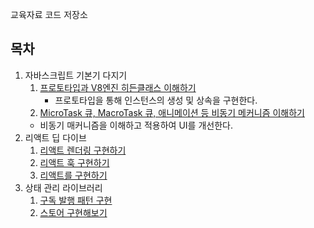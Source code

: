 교육자료 코드 저장소

## 목차

1. 자바스크립트 기본기 다지기
   1. [프로토타입과 V8엔진 히든클래스 이해하기](./packages/chapter1/src/a.js)
      - 프로토타입을 통해 인스턴스의 생성 및 상속을 구현한다.
   2. [MicroTask 큐, MacroTask 큐, 애니메이션 등 비동기 메커니즘 이해하기](./packages/chapter1/src/b.js)
     - 비동기 매커니즘을 이해하고 적용하여 UI를 개선한다.
2. 리액트 딥 다이브
   1. [리액트 렌더링 구현하기](./packages/chapter2/src/render.js)
   2. [리액트 훅 구현하기](./packages/chapter2/src/hooks.js)
   3. [리액트를 구현하기](./packages/chapter2/src/MyReact.js)
3. 상태 관리 라이브러리
   1. [구독 발행 패턴 구현](./packages/chapter2/src/observer/pubsub.js)
   2. [스토어 구현해보기](./packages/chapter2/src/observer/store.js)

